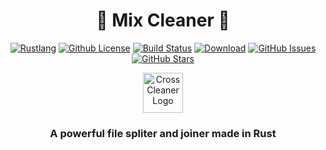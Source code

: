 <div align="center">
<h1>🌟 Mix Cleaner 🌟</h1>
  
[![Rustlang](https://img.shields.io/static/v1?label=Made%20with&message=Rust&logo=rust&labelColor=e82833&color=b11522)](https://www.rust-lang.org)
[![Github License](https://img.shields.io/github/license/Nekiplay/MixSplitter?logo=mdBook)](https://github.com/Nekiplay/MixSplitter/blob/main/LICENSE)
[![Build Status](https://github.com/Nekiplay/MixSplitter/actions/workflows/dev_build.yml/badge.svg)](https://github.com/Nekiplay/MixSplitter/actions)
[![Download](https://img.shields.io/github/downloads/Nekiplay/MixSplitter/total)](https://github.com/Nekiplay/MixSplitter/releases)
[![GitHub Issues](https://img.shields.io/github/issues/Nekiplay/MixSplitter)](https://github.com/Nekiplay/MixSplitter/issues)
[![GitHub Stars](https://img.shields.io/github/stars/Nekiplay/MixSplitter?style=social)](https://github.com/Nekiplay/MixSplitter/stargazers)

<img src="assets/icon.png" alt="Cross Cleaner Logo" width="64"/>

### A powerful file spliter and joiner made in Rust

</div>
